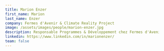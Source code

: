 ```yaml
---
title: Marion Enzer
first_name: Marion
last_name: Enzer
company: Fermes d'Avenir & Climate Reality Project
image: /assets/images/people/marion-enzer.jpg
description: Responsable Programmes & Développement chez Fermes d'Avenir | Coordinatrice France pour le Climate Reality Project
linkedin: https://www.linkedin.com/in/marionenzer/
team: false
---
```


